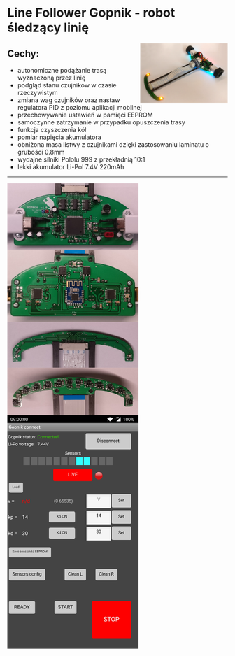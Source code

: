 # Line Follower Gopnik - robot śledzący linię

<img align="right" width=200 src="LF_Gopnik.png" />

## Cechy:
* autonomiczne podążanie trasą wyznaczoną przez linię
* podgląd stanu czujników w czasie rzeczywistym
* zmiana wag czujników oraz nastaw regulatora PID z poziomu aplikacji mobilnej
* przechowywanie ustawień w pamięci EEPROM
* samoczynne zatrzymanie w przypadku opuszczenia trasy
* funkcja czyszczenia kół
* pomiar napięcia akumulatora
* obniżona masa listwy z czujnikami dzięki zastosowaniu laminatu o grubości 0.8mm
* wydajne silniki Pololu 999 z przekładnią 10:1
* lekki akumulator Li-Pol 7.4V 220mAh
---

<img align="left" width=300 src="Mainboard/Line_follower_Gopnik_top.png" />
<img align="center" width=300 src="Mainboard/Line_follower_Gopnik_bottom.png" />
<img align="left" width=300 src="Sensors board/Gopnik_sensors_board_top.png" />
<img align="center" width=300 src="Sensors board/Gopnik_sensors_board_bottom.png" />
<img align="left" width=300 src="App_homescreen.png" />
